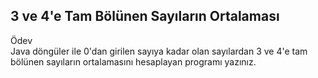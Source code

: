 ## 3 ve 4'e Tam Bölünen Sayıların Ortalaması

Ödev  
Java döngüler ile 0'dan girilen sayıya kadar olan sayılardan 3 ve 4'e tam bölünen sayıların ortalamasını hesaplayan programı yazınız.